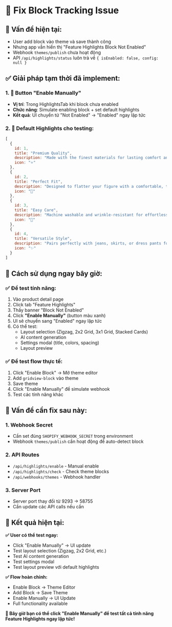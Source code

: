 # 🔧 Fix Block Tracking Issue

## 🚨 Vấn đề hiện tại:
- User add block vào theme và save thành công
- Nhưng app vẫn hiển thị "Feature Highlights Block Not Enabled"
- Webhook `themes/publish` chưa hoạt động
- API `/api/highlights/status` luôn trả về `{ isEnabled: false, config: null }`

## ✅ Giải pháp tạm thời đã implement:

### 1. 🔧 Button "Enable Manually"
- **Vị trí**: Trong HighlightsTab khi block chưa enabled
- **Chức năng**: Simulate enabling block + set default highlights
- **Kết quả**: UI chuyển từ "Not Enabled" → "Enabled" ngay lập tức

### 2. 🎯 Default Highlights cho testing:
```javascript
[
  {
    id: 1,
    title: "Premium Quality",
    description: "Made with the finest materials for lasting comfort and style.",
    icon: "⭐"
  },
  {
    id: 2,
    title: "Perfect Fit", 
    description: "Designed to flatter your figure with a comfortable, tailored fit.",
    icon: "👕"
  },
  {
    id: 3,
    title: "Easy Care",
    description: "Machine washable and wrinkle-resistant for effortless maintenance.",
    icon: "🧺"
  },
  {
    id: 4,
    title: "Versatile Style",
    description: "Pairs perfectly with jeans, skirts, or dress pants for any occasion.",
    icon: "✨"
  }
]
```

## 🚀 Cách sử dụng ngay bây giờ:

### ✅ Để test tính năng:
1. Vào product detail page
2. Click tab "Feature Highlights"
3. Thấy banner "Block Not Enabled"
4. Click **"Enable Manually"** (button màu xanh)
5. UI sẽ chuyển sang "Enabled" ngay lập tức
6. Có thể test:
   - Layout selection (Zigzag, 2x2 Grid, 3x1 Grid, Stacked Cards)
   - AI content generation
   - Settings modal (title, colors, spacing)
   - Layout preview

### ✅ Để test flow thực tế:
1. Click "Enable Block" → Mở theme editor
2. Add `gridview-block` vào theme
3. Save theme
4. Click "Enable Manually" để simulate webhook
5. Test các tính năng khác

## 🔧 Vấn đề cần fix sau này:

### 1. Webhook Secret
- Cần set đúng `SHOPIFY_WEBHOOK_SECRET` trong environment
- Webhook `themes/publish` cần hoạt động để auto-detect block

### 2. API Routes
- `/api/highlights/enable` - Manual enable
- `/api/highlights/check` - Check theme blocks
- `/api/webhooks/themes` - Webhook handler

### 3. Server Port
- Server port thay đổi từ 9293 → 58755
- Cần update các API calls nếu cần

## 🎉 Kết quả hiện tại:

**✅ User có thể test ngay:**
- Click "Enable Manually" → UI update
- Test layout selection (Zigzag, 2x2 Grid, etc.)
- Test AI content generation
- Test settings modal
- Test layout preview với default highlights

**✅ Flow hoàn chỉnh:**
- Enable Block → Theme Editor
- Add Block → Save Theme  
- Enable Manually → UI Update
- Full functionality available

**🚀 Bây giờ bạn có thể click "Enable Manually" để test tất cả tính năng Feature Highlights ngay lập tức!**















